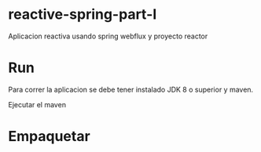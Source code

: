 # reactive-spring-part-I
Aplicacion reactiva usando spring webflux y proyecto reactor

# Run

Para correr la aplicacion se debe tener instalado JDK 8 o superior y maven.

Ejecutar el maven 

# Empaquetar


